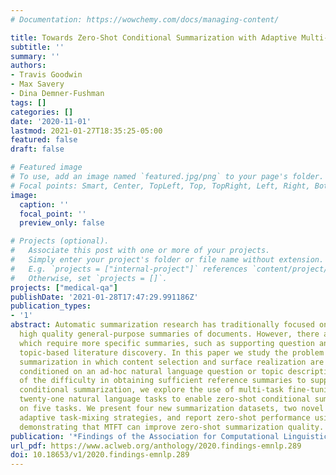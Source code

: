 ```yaml
---
# Documentation: https://wowchemy.com/docs/managing-content/

title: Towards Zero-Shot Conditional Summarization with Adaptive Multi-Task Fine-Tuning
subtitle: ''
summary: ''
authors:
- Travis Goodwin
- Max Savery
- Dina Demner-Fushman
tags: []
categories: []
date: '2020-11-01'
lastmod: 2021-01-27T18:35:25-05:00
featured: false
draft: false

# Featured image
# To use, add an image named `featured.jpg/png` to your page's folder.
# Focal points: Smart, Center, TopLeft, Top, TopRight, Left, Right, BottomLeft, Bottom, BottomRight.
image:
  caption: ''
  focal_point: ''
  preview_only: false

# Projects (optional).
#   Associate this post with one or more of your projects.
#   Simply enter your project's folder or file name without extension.
#   E.g. `projects = ["internal-project"]` references `content/project/deep-learning/index.md`.
#   Otherwise, set `projects = []`.
projects: ["medical-qa"]
publishDate: '2021-01-28T17:47:29.991186Z'
publication_types:
- '1'
abstract: Automatic summarization research has traditionally focused on providing
  high quality general-purpose summaries of documents. However, there are many applications
  which require more specific summaries, such as supporting question answering or
  topic-based literature discovery. In this paper we study the problem of conditional
  summarization in which content selection and surface realization are explicitly
  conditioned on an ad-hoc natural language question or topic description. Because
  of the difficulty in obtaining sufficient reference summaries to support arbitrary
  conditional summarization, we explore the use of multi-task fine-tuning (MTFT) on
  twenty-one natural language tasks to enable zero-shot conditional summarization
  on five tasks. We present four new summarization datasets, two novel ``online″ or
  adaptive task-mixing strategies, and report zero-shot performance using T5 and BART,
  demonstrating that MTFT can improve zero-shot summarization quality.
publication: '*Findings of the Association for Computational Linguistics: EMNLP 2020*'
url_pdf: https://www.aclweb.org/anthology/2020.findings-emnlp.289
doi: 10.18653/v1/2020.findings-emnlp.289
---
```

